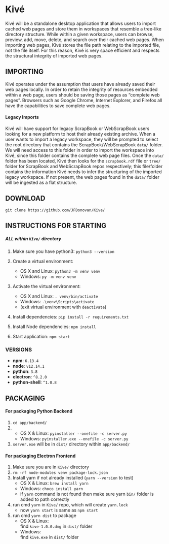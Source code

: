 # Kivé

Kivé will be a standalone desktop application that allows users to import cached web pages and store them in workspaces that resemble a tree-like directory structure. While within a given workspace, users can browse, preview, add, move, delete, and search over their cached web pages. When importing web pages, Kivé stores the file path relating to the imported file, not the file itself. For this reason, Kivé is very space efficient and respects the structural integrity of imported web pages.

## IMPORTING

Kivé operates under the assumption that users have already saved their web pages locally. In order to retain the integrity of resources embedded within a web page, users should be saving those pages as “complete web pages”. Browsers such as Google Chrome, Internet Explorer, and Firefox all have the capabilities to save complete web pages.

#### Legacy Imports

Kivé will have support for legacy ScrapBook or WebScrapBook users looking for a new platform to host their already existing archive. When a user wants to import a legacy workspace, they will be prompted to select the root directory that contains the ScrapBook/WebScrapBook ```data/``` folder.  We will need access to this folder in order to import the workspace into Kivé, since this folder contains the complete web page files. Once the ```data/``` folder has been located, Kivé then looks for the ```scrapbook.rdf``` file or ```tree/``` folder for ScrapBook and WebScrapBook repos respectively; this file/folder contains the information Kivé needs to infer the structuring of the imported legacy workspace. If not present, the web pages found in the ```data/``` folder will be ingested as a flat structure.


## DOWNLOAD
``` git clone https://github.com/JFDonovan/Kive/ ```
## INSTRUCTIONS FOR STARTING 
##### ALL within ```Kive/``` directory 

1. Make sure you have python3: 
   ```python3 --version```
2. Create a virtual environment: 
   - OS X and Linux: 
   ```python3 -m venv venv``` 
   - Windows: 
   ```py -m venv venv```
3. Activate the virtual environment: 
   - OS X and Linux: 
   ```. venv/bin/activate```
   - Windows: 
   ```.\venv\Scripts\activate``` 
   - (exit virtual environment with ```deactivate```)
4. Install dependencies: 
   ```pip install -r requirements.txt```

5. Install Node dependencies: 
```npm install```

6. Start application: 
```npm start```

### VERSIONS 
- **npm**: ```6.13.4```
- **node**: ```v12.14.1```
- **python**: ```3.8```
- **electron**: ```^8.2.0```
- **python-shell**: ```^1.0.8```

## PACKAGING 
#### For packaging Python Backend
1. ```cd app/backend/ ```
2. - OS X & Linux: ```pyinstaller --onefile -c server.py```
   - Windows: ```pyinstaller.exe --onefile -c server.py```
3. ```server.exe``` will be in ```dist/``` directory within ```app/backend/```

#### For packaging Electron Frontend
1. Make sure you are in ```Kive/``` directory
2. ```rm -rf node-modules venv package-lock.json```
3. Install yarn if not already installed (```yarn --version``` to test)
   - OS X & Linux:
   ```brew install yarn```
   - Windows: 
   ```choco install yarn```
   - if ```yarn``` command is not found then make sure yarn ```bin/``` folder is added to path correctly 
4. run cmd ```yarn``` in ```Kive/``` repo, which will create ```yarn.lock```
   - now ```yarn start``` is same as ```npm start```
5. run cmd ```yarn dist``` to package
   - OS X & Linux: <br/>
   find ```kive-1.0.0.dmg``` in ```dist/``` folder
   - Windows: <br/>
   find ```kive.exe``` in ```dist/``` folder
